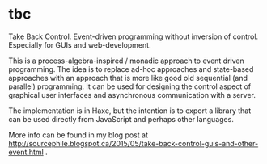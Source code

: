 # tbc
Take Back Control. Event-driven programming without inversion of control. Especially for GUIs and web-development.

This is a process-algebra-inspired / monadic approach to event driven programming. The idea is to replace ad-hoc approaches
and state-based approaches with an approach that is more like good old sequential (and parallel) programming. It can be used 
for designing the control aspect of graphical user interfaces and asynchronous communication with a server.

The implementation is in Haxe, but the intention is to export a library that can be used directly from JavaScript and perhaps
other languages.

More info can be found in my blog post at http://sourcephile.blogspot.ca/2015/05/take-back-control-guis-and-other-event.html .